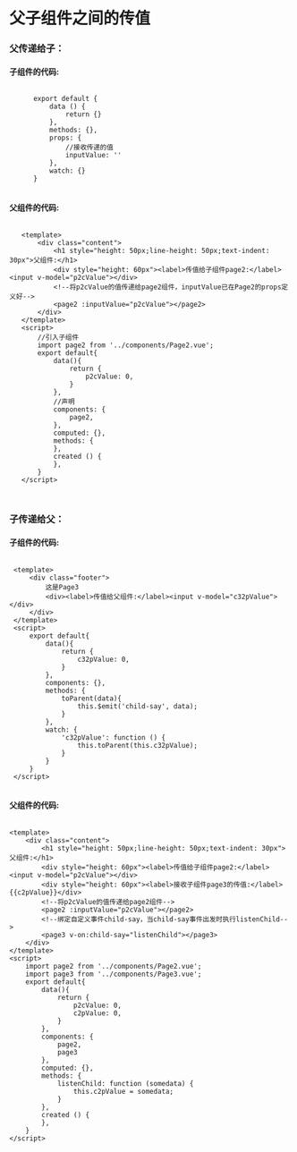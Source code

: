 <h1>父子组件之间的传值</h1>

<h3>父传递给子：</h3>
  <h4>子组件的代码:</h4>
  <pre><code>
      export default {
          data () {
              return {}
          },
          methods: {},
          props: {
              //接收传递的值
              inputValue: ''
          },
          watch: {}
      }       
  </code></pre>
  
  <h4>父组件的代码:</h4>
  <pre><code>
   &lt;template&gt;
       &lt;div class="content"&gt;
           &lt;h1 style="height: 50px;line-height: 50px;text-indent: 30px"&gt;父组件:&lt;/h1&gt;
           &lt;div style="height: 60px"&gt;&lt;label&gt;传值给子组件page2:&lt;/label&gt;&lt;input v-model="p2cValue"&gt;&lt;/div&gt;
           &lt;!--将p2cValue的值传递给page2组件，inputValue已在Page2的props定义好--&gt;
           &lt;page2 :inputValue="p2cValue"&gt;&lt;/page2&gt;
       &lt;/div&gt;
   &lt;/template&gt;
   &lt;script&gt;
       //引入子组件
       import page2 from '../components/Page2.vue';
       export default{
           data(){
               return {
                   p2cValue: 0,
               }
           },
           //声明
           components: {
               page2,
           },
           computed: {},
           methods: { 
           },
           created () {
           },
       }
   &lt;/script&gt;

  </code></pre>
  
<h3>子传递给父：</h3>
<h4>子组件的代码:</h4>
  <pre><code>
 &lt;template&gt;
     &lt;div class="footer"&gt;
         这是Page3
         &lt;div&gt;&lt;label&gt;传值给父组件:&lt;/label&gt;&lt;input v-model="c32pValue"&gt;&lt;/div&gt;
     &lt;/div&gt;
 &lt;/template&gt;
 &lt;script&gt;
     export default{
         data(){
             return {
                 c32pValue: 0,
             }
         },
         components: {},
         methods: {
             toParent(data){
                 this.$emit('child-say', data);
             }
         },
         watch: {
             'c32pValue': function () {
                 this.toParent(this.c32pValue);
             }
         }
     }
 &lt;/script&gt;
  </code></pre>

  <h4>父组件的代码:</h4>
  <pre><code>
&lt;template&gt;
    &lt;div class="content"&gt;
        &lt;h1 style="height: 50px;line-height: 50px;text-indent: 30px"&gt;父组件:&lt;/h1&gt;
        &lt;div style="height: 60px"&gt;&lt;label&gt;传值给子组件page2:&lt;/label&gt;&lt;input v-model="p2cValue"&gt;&lt;/div&gt;
        &lt;div style="height: 60px"&gt;&lt;label&gt;接收子组件page3的传值:&lt;/label&gt;{{c2pValue}}&lt;/div&gt;
        &lt;!--将p2cValue的值传递给page2组件--&gt;
        &lt;page2 :inputValue="p2cValue"&gt;&lt;/page2&gt;
        &lt;!--绑定自定义事件child-say，当child-say事件出发时执行listenChild--&gt;
        &lt;page3 v-on:child-say="listenChild"&gt;&lt;/page3&gt;
    &lt;/div&gt;
&lt;/template&gt;
&lt;script&gt;
    import page2 from '../components/Page2.vue';
    import page3 from '../components/Page3.vue';
    export default{
        data(){
            return {
                p2cValue: 0,
                c2pValue: 0,
            }
        },
        components: {
            page2,
            page3
        },
        computed: {},
        methods: {
            listenChild: function (somedata) {
                this.c2pValue = somedata;
            }
        },
        created () {
        },
    }
&lt;/script&gt;


  </code></pre>